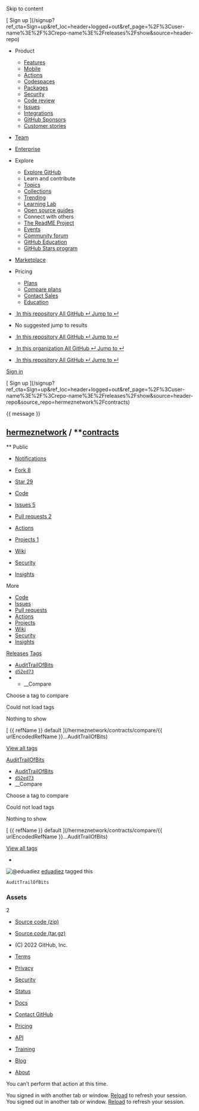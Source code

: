 Skip to content

[ ](https://github.com/)

[ Sign up
](/signup?ref_cta=Sign+up&ref_loc=header+logged+out&ref_page=%2F%3Cuser-
name%3E%2F%3Crepo-name%3E%2Freleases%2Fshow&source=header-repo)

  * Product 

    * [ Features ](/features)
    * [ Mobile ](/mobile)
    * [ Actions ](/features/actions)
    * [ Codespaces ](/features/codespaces)
    * [ Packages ](/features/packages)
    * [ Security ](/features/security)
    * [ Code review ](/features/code-review)
    * [ Issues ](/features/issues)
    * [ Integrations ](/features/integrations)
    * [ GitHub Sponsors ](/sponsors)
    * [ Customer stories ](/customer-stories)

  * [Team](/team)
  * [Enterprise](/enterprise)
  * Explore 

    * [ Explore GitHub ](/explore)
    * Learn and contribute
    * [ Topics ](/topics)
    * [ Collections ](/collections)
    * [ Trending ](/trending)
    * [ Learning Lab ](https://lab.github.com/)
    * [ Open source guides ](https://opensource.guide)
    * Connect with others
    * [ The ReadME Project ](/readme)
    * [ Events ](/events)
    * [ Community forum ](https://github.community)
    * [ GitHub Education ](https://education.github.com)
    * [ GitHub Stars program ](https://stars.github.com)

  * [Marketplace](/marketplace)
  * Pricing 

    * [ Plans ](/pricing)
    * [ Compare plans ](/pricing#compare-features)
    * [ Contact Sales ](https://github.com/enterprise/contact)
    * [ Education ](https://education.github.com)

  * [ ![]() In this repository  All GitHub  ↵ Jump to ↵ ]()

  * No suggested jump to results

  * [ ![]() In this repository  All GitHub  ↵ Jump to ↵ ]()
  * [ ![]() In this organization  All GitHub  ↵ Jump to ↵ ]()
  * [ ![]() In this repository  All GitHub  ↵ Jump to ↵ ]()

[ Sign in
](/login?return_to=https%3A%2F%2Fgithub.com%2Fhermeznetwork%2Fcontracts%2Freleases%2Ftag%2FAuditTrailOfBits)

[ Sign up
](/signup?ref_cta=Sign+up&ref_loc=header+logged+out&ref_page=%2F%3Cuser-
name%3E%2F%3Crepo-name%3E%2Freleases%2Fshow&source=header-
repo&source_repo=hermeznetwork%2Fcontracts)

{{ message }}

##  [hermeznetwork](/hermeznetwork) / **[contracts](/hermeznetwork/contracts)
** Public

  * [ Notifications ](/login?return_to=%2Fhermeznetwork%2Fcontracts)
  * [ Fork 8 ](/login?return_to=%2Fhermeznetwork%2Fcontracts)
  * [ Star  29 ](/login?return_to=%2Fhermeznetwork%2Fcontracts)

  * [ Code ](/hermeznetwork/contracts/tree/AuditTrailOfBits)
  * [ Issues 5 ](/hermeznetwork/contracts/issues)
  * [ Pull requests 2 ](/hermeznetwork/contracts/pulls)
  * [ Actions ](/hermeznetwork/contracts/actions)
  * [ Projects 1 ](/hermeznetwork/contracts/projects?type=beta)
  * [ Wiki ](/hermeznetwork/contracts/wiki)
  * [ Security ](/hermeznetwork/contracts/security)
  * [ Insights ](/hermeznetwork/contracts/pulse)

More

  * [ Code ](/hermeznetwork/contracts/tree/AuditTrailOfBits)
  * [ Issues ](/hermeznetwork/contracts/issues)
  * [ Pull requests ](/hermeznetwork/contracts/pulls)
  * [ Actions ](/hermeznetwork/contracts/actions)
  * [ Projects ](/hermeznetwork/contracts/projects?type=beta)
  * [ Wiki ](/hermeznetwork/contracts/wiki)
  * [ Security ](/hermeznetwork/contracts/security)
  * [ Insights ](/hermeznetwork/contracts/pulse)

[Releases](/hermeznetwork/contracts/releases)
[Tags](/hermeznetwork/contracts/tags)

  * [ AuditTrailOfBits ](/hermeznetwork/contracts/tree/AuditTrailOfBits "AuditTrailOfBits")
  * [ `d52ed73` ](/hermeznetwork/contracts/commit/d52ed73a0c7deaf06fcb0f981e14326f95cd1b78)
  *   * __Compare

Choose a tag to compare

Could not load tags

Nothing to show

[ {{ refName }} default ](/hermeznetwork/contracts/compare/{{
urlEncodedRefName }}...AuditTrailOfBits)

[View all tags](/hermeznetwork/contracts/tags)

[AuditTrailOfBits](/hermeznetwork/contracts/releases/tag/AuditTrailOfBits)

  * [ AuditTrailOfBits ](/hermeznetwork/contracts/tree/AuditTrailOfBits "AuditTrailOfBits")
  * [ `d52ed73` ](/hermeznetwork/contracts/commit/d52ed73a0c7deaf06fcb0f981e14326f95cd1b78)
  * __Compare

Choose a tag to compare

Could not load tags

Nothing to show

[ {{ refName }} default ](/hermeznetwork/contracts/compare/{{
urlEncodedRefName }}...AuditTrailOfBits)

[View all tags](/hermeznetwork/contracts/tags)

  * 

![@eduadiez](https://avatars.githubusercontent.com/u/20141918?s=40&v=4)
[eduadiez](/eduadiez) tagged this

    
    
    AuditTrailOfBits

### Assets

2

  * [ Source code (zip) ](/hermeznetwork/contracts/archive/refs/tags/AuditTrailOfBits.zip)

  * [ Source code (tar.gz) ](/hermeznetwork/contracts/archive/refs/tags/AuditTrailOfBits.tar.gz)

  * [ ](https://github.com "GitHub") (C) 2022 GitHub, Inc. 

  * [Terms](https://docs.github.com/en/github/site-policy/github-terms-of-service)
  * [Privacy](https://docs.github.com/en/github/site-policy/github-privacy-statement)
  * [Security](https://github.com/security)
  * [Status](https://www.githubstatus.com/)
  * [Docs](https://docs.github.com)
  * [Contact GitHub](https://support.github.com?tags=dotcom-footer)
  * [Pricing](https://github.com/pricing)
  * [API](https://docs.github.com)
  * [Training](https://services.github.com)
  * [Blog](https://github.blog)
  * [About](https://github.com/about)

You can’t perform that action at this time.

You signed in with another tab or window. [Reload]() to refresh your session.
You signed out in another tab or window. [Reload]() to refresh your session.

